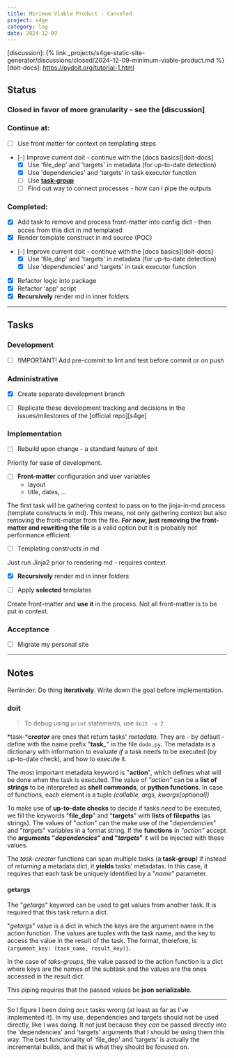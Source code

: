 ```yaml
---
title: Minimum Viable Product - Canceled
project: s4ge
category: log
date: 2024-12-09
---
```

[discussion]: {% link _projects/s4ge-static-site-generator/discussions/closed/2024-12-09-minimum-viable-product.md %}
[doit-docs]: https://pydoit.org/tutorial-1.html


## Status

### Closed in favor of more granularity - see the [discussion]

### Continue at:

- [ ] Use front matter for context on templating steps
- [-] Improve current doit - continue with the [docs basics][doit-docs]
    - [X] Use 'file_dep' and 'targets' in metadata (for up-to-date detection)
    - [X] Use 'dependencies' and 'targets' in task executor function
    - [ ] Use [**task-group**](https://pydoit.org/tutorial-1.html#package-imports)
    - [ ] Find out way to connect processes - how can I pipe the outputs

### Completed:

- [X] Add task to remove and process front-matter into config dict - then acces from this dict in md templated
- [X] Render template construct in md source (POC)
- [-] Improve current doit - continue with the [docs basics][doit-docs]
    - [X] Use 'file_dep' and 'targets' in metadata (for up-to-date detection)
    - [X] Use 'dependencies' and 'targets' in task executor function
- [X] Refactor logic into package
- [X] Refactor 'app' script
- [X] **Recursively** render md in inner folders

---

## Tasks

### Development

- [ ] !IMPORTANT! Add pre-commit to lint and test before commit or on push

### Administrative

- [X] Create separate development branch

- [ ] Replicate these development tracking and decisions in the issues/milestones of the [official repo][s4ge]

### Implementation

- [ ] Rebuild upon change - a standard feature of doit

Priority for ease of development.

- [ ] **Front-matter** configuration and user variables
    - layout
    - title, dates, ...

The first task will be gathering context to pass on to the jinja-in-md process (template constructs in md). This means, not only gathering context but also removing the front-matter from the file. ***For now*, just removing the front-matter and rewriting the file** is a valid option but it is probably not performance efficient.

- [ ] Templating constructs in md

Just run Jinja2 prior to rendering md - requires context.

- [X] **Recursively** render md in inner folders

- [ ] Apply **selected** templates

Create front-matter and **use it** in the process. Not all front-matter is to be put in context.

### Acceptance

- [ ] Migrate my personal site

---

## Notes

Reminder: Do thing **iteratively**. Write down the goal before implementation.

### doit

> To debug using `print` statements, use `doit -v 2`

*task-****creator*** are ones that return tasks' *metadata*. They are - by default - define with the name prefix "**task_**" in the file `dodo.py`. The metadata is a dictionary with information to evaluate *if* a task needs to be executed (by up-to-date check), and how to execute it.

The most important metadata keyword is "**action**", which defines what will be done when the task is executed. The value of *"action"* can be a **list of strings** to be interpreted as **shell commands**, or **python functions**. In case of functions, each element is a tuple *(callable, args, kwargs\[optional])*

To make use of **up-to-date checks** to decide if tasks *need* to be executed, we fill the keywords "**file_dep**" and "**targets**" with **lists of filepaths** (as strings). The values of "*action*" can the make use of the "*dependencies*" and "*targets*" variables in a format string. If the **functions** in *"action"* accept the **arguments "*dependencies*" and "*targets*"** it will be injected with these values.

The *task-creator* functions can span multiple tasks (a **task-group**) if instead of *returning* a metadata dict, it **yields** tasks' metadatas. In this case, it requires that each task be uniquely identified by a "*name*" parameter.

#### getargs

The "*getargs*" keyword can be used to get values from another task. It is required that this task return a dict.

"*getargs*" value is a dict in which the keys are the argument name in the action function. The values are tuples with the task name, and the key to access the value in the result of the task. The format, therefore, is `{argument_key: (task_name, result_key)}`.

In the case of *taks-groups*, the value passed to the action function is a dict where keys are the names of the subtask and the values are the ones accessed in the result dict.

This piping requires that the passed values be **json serializable**.

---

So I figure I been doing `doit` tasks wrong (at least as far as I've implemented it). In my use, dependencies and targets should not be used directly, like I was doing. It not just because they *can* be passed directly into the 'dependencies' and 'targets' arguments that I should be using them this way. The best functionality of 'file_dep' and 'targets' is actually the incremental builds, and that is what they should be focused on.
